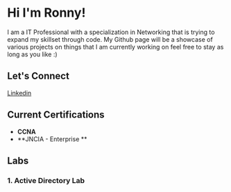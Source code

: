 # Hi I'm Ronny!


I am a IT Professional with a specialization in Networking that is trying to expand my skillset through code. My Github page will be a showcase of various projects on things that I am currently working on feel free to stay as long as you like :)


## Let's Connect
[Linkedin](https://www.linkedin.com/in/ronny-susanto68/)


## Current Certifications
- **CCNA**
- **JNCIA - Enterprise **


## Labs
### 1. Active Directory Lab

